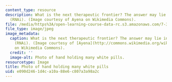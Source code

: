 ```yaml
---
content_type: resource
description: What is the next therapeutic frontier? The answer may lie in RNA interference
  (RNAi). (Image courtesy of Ayena on Wikimedia Commons).
file: /media/https%3A/open-learning-course-data-rc.s3.amazonaws.com/7-346-rnai-a-revolution-in-biology-and-therapeutics-spring-2010/e090d2461d4ca10a88e6c807a3a98a2c_7-346s10.jpg
file_type: image/jpeg
image_metadata:
  caption: What is the next therapeutic frontier? The answer may lie in RNA interference
    (RNAi). (Image courtesy of [Ayena](http://commons.wikimedia.org/wiki/File:Pills.JPG)
    on Wikimedia Commons).
  credit: ''
  image-alt: Photo of hand holding many white pills.
resourcetype: Image
title: Photo of hand holding many white pills
uid: e090d246-1d4c-a10a-88e6-c807a3a98a2c
---
```

